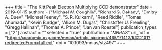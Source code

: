 +++
title = "The Kitt Peak Electron Multiplying CCD demonstrator"
date = 2019-01-15
authors = ["Michael W. Coughlin", "Richard G. Dekany", "Dmitry A. Duev", "Michael Feeney", "S. R. Kulkarni", "Reed Riddle", "Tomas Ahumada", "Kevin Burdge", "Alison M. Dugas", "Christoffer U. Fremling", "Gregg Hallinan", "Thomas A. Prince", "Jan van Roestel"]
publication_types = ["2"]
abstract = ""
selected = "true"
publication = "*MNRAS*"
url_pdf = "https://academic.oup.com/mnras/article-abstract/485/1/1412/5322191?redirectedFrom=fulltext"
doi = "10.1093/mnras/stz497"
+++
